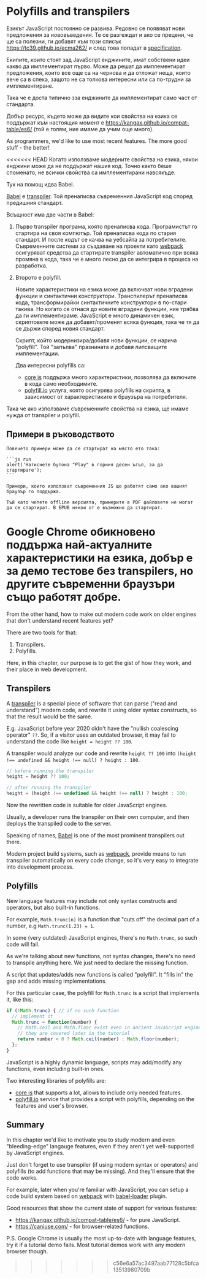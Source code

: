 
# Polyfills and transpilers

Езикът JavaScript постоянно се развива. Редовно се появяват нови предложения за нововъведения. Те се разгеждат и ако се прецени, че ще са полезни, ги добавят към този списък <https://tc39.github.io/ecma262/> и след това попадат в [specification](http://www.ecma-international.org/publications/standards/Ecma-262.htm).

Екипите, които стоят зад JavaScript енджините, имат собствени идеи какво да имплементират първо. Може да решат да имплементират предложения, които все още са на чернова и да отложат неща, които вече са в спека, защото не са толкова интересни или са по-трудни за имплементиране. 

Така че е доста типично зза енджините да имплементират само част от стандарта. 

Добър ресурс, където може да видите кои свойства на езика се поддържат към настоящия момент е  <https://kangax.github.io/compat-table/es6/> (той е голям, ние имаме да учим още много).

As programmers, we'd like to use most recent features. The more good stuff - the better!

<<<<<<< HEAD
Когато използваме модерните свойства на езика, някои енджини може да не поддържат нашия код. Точно както беше споменато, не всички свойства са имплементирани навсякъде. 

Тук на помощ идва Babel.

[Babel](https://babeljs.io) е [transpiler](https://en.wikipedia.org/wiki/Source-to-source_compiler). Той пренаписва съвременния JavaScript код според предишния стандарт.

Всъщност има две части в Babel:

1. Първо transpiler програма, която пренаписва кода. Програмистът го стартира на своя компютър. Той пренаписва кода по стария стандарт. И после кодът се качва на уебсайта за потребителите. Съвременните системи за създаване на проекти като [webpack](http://webpack.github.io/) осигуряват средства да стартирате transpiler автоматично при всяка промяна в кода, така че е много лесно да се интегрира в процеса на разработка.

2. Второто е polyfill.

    Новите характеристики на езика може да включват нови вградени функции и синтактични конструктори.
    Транспилерът пренаписва кода, трансформирайки синтактичните конструктори в по-стари такива. Но когато се отнася до новите вградени функции, ние трябва да ги имплементираме. JavaScript е много динамичен език, скриптовете може да добавят/променят всяка функция, така че тя да се държи според новия стандарт.

    Скрипт, който модернизира/добавя нови функции, се нарича "polyfill". Той "запълва" празнината и добавя липсващите имплементации.

    Два интересни polyfills са:
    - [core js](https://github.com/zloirock/core-js) поддържа много характеристики, позволява да включите в кода само необходимите.
    - [polyfill.io](http://polyfill.io) услуга, която осигурява polyfills на скрипта, в зависимост от характеристиките и браузъра на потребителя.

Така че ако използваме съвременните свойства на езика, ще имаме нужда от transpiler и polyfill.

## Примери в ръководството

````online
Повечето примери може да се стартират на място ето така:

```js run
alert('Натиснете бутона "Play" в горния десен ъгъл, за да стартирате');
```

Примери, които използват съвременния JS ще работят само ако вашият браузър го поддържа.
````

```offline
Тъй като четете offline версията, примерите в PDF файловете не могат да се стартират. В EPUB някои от е възможно да стартират.
```

Google Chrome обикновено поддържа най-актуалните характеристики на езика, добър е за демо тестове без transpilers, но другите съвременни браузъри също работят добре.
=======
From the other hand, how to make out modern code work on older engines that don't understand recent features yet?

There are two tools for that:

1. Transpilers.
2. Polyfills.

Here, in this chapter, our purpose is to get the gist of how they work, and their place in web development.

## Transpilers

A [transpiler](https://en.wikipedia.org/wiki/Source-to-source_compiler) is a special piece of software that can parse ("read and understand") modern code, and rewrite it using older syntax constructs, so that the result would be the same.

E.g. JavaScript before year 2020 didn't have the "nullish coalescing operator" `??`. So, if a visitor uses an outdated browser, it may fail to understand the code like `height = height ?? 100`.

A transpiler would analyze our code and rewrite `height ?? 100` into `(height !== undefined && height !== null) ? height : 100`.

```js
// before running the transpiler
height = height ?? 100;

// after running the transpiler
height = (height !== undefined && height !== null) ? height : 100;
```

Now the rewritten code is suitable for older JavaScript engines.

Usually, a developer runs the transpiler on their own computer, and then deploys the transpiled code to the server.

Speaking of names, [Babel](https://babeljs.io) is one of the most prominent transpilers out there. 

Modern project build systems, such as [webpack](http://webpack.github.io/), provide means to run transpiler automatically on every code change, so it's very easy to integrate into development process.

## Polyfills

New language features may include not only syntax constructs and operators, but also built-in functions.

For example, `Math.trunc(n)` is a function that "cuts off" the decimal part of a number, e.g `Math.trunc(1.23) = 1`.

In some (very outdated) JavaScript engines, there's no `Math.trunc`, so such code will fail.

As we're talking about new functions, not syntax changes, there's no need to transpile anything here. We just need to declare the missing function.

A script that updates/adds new functions is called "polyfill". It "fills in" the gap and adds missing implementations.

For this particular case, the polyfill for `Math.trunc` is a script that implements it, like this:

```js
if (!Math.trunc) { // if no such function
  // implement it
  Math.trunc = function(number) {
    // Math.ceil and Math.floor exist even in ancient JavaScript engines
    // they are covered later in the tutorial
    return number < 0 ? Math.ceil(number) : Math.floor(number);
  };
}
```

JavaScript is a highly dynamic language, scripts may add/modify any functions, even including built-in ones. 

Two interesting libraries of polyfills are:
- [core js](https://github.com/zloirock/core-js) that supports a lot, allows to include only needed features.
- [polyfill.io](http://polyfill.io) service that provides a script with polyfills, depending on the features and user's browser.


## Summary

In this chapter we'd like to motivate you to study modern and even "bleeding-edge" langauge features, even if they aren't yet well-supported by JavaScript engines.

Just don't forget to use transpiler (if using modern syntax or operators) and polyfills (to add functions that may be missing). And they'll ensure that the code works.

For example, later when you're familiar with JavaScript, you can setup a code build system based on [webpack](http://webpack.github.io/) with [babel-loader](https://github.com/babel/babel-loader) plugin.

Good resources that show the current state of support for various features:
- <https://kangax.github.io/compat-table/es6/> - for pure JavaScript.
- <https://caniuse.com/> - for browser-related functions.

P.S. Google Chrome is usually the most up-to-date with language features, try it if a tutorial demo fails. Most tutorial demos work with any modern browser though.

>>>>>>> c56e6a57ac3497aab77128c5bfca13513980709b
